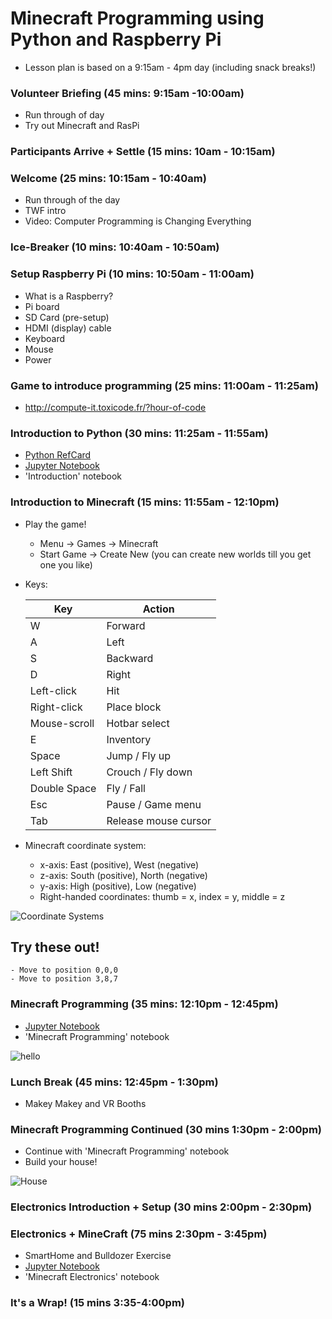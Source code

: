 # Minecraft Programming using Python and Raspberry Pi

- Lesson plan is based on a 9:15am - 4pm day (including snack breaks!)

### Volunteer Briefing (45 mins: 9:15am -10:00am)

- Run through of day
- Try out Minecraft and RasPi 

### Participants Arrive + Settle (15 mins: 10am - 10:15am)   

### Welcome (25 mins: 10:15am - 10:40am)   

- Run through of the day
- TWF intro
- Video: Computer Programming is Changing Everything

### Ice-Breaker (10 mins: 10:40am - 10:50am)

### Setup Raspberry Pi (10 mins: 10:50am - 11:00am) 
- What is a Raspberry?
- Pi board
- SD Card (pre-setup)
- HDMI (display) cable
- Keyboard
- Mouse
- Power

### Game to introduce programming (25 mins: 11:00am - 11:25am)
- http://compute-it.toxicode.fr/?hour-of-code

### Introduction to Python (30 mins: 11:25am - 11:55am)
- [Python RefCard](https://dzone.com/refcardz/core-python)
- [Jupyter Notebook](notebook/) 
- 'Introduction' notebook

### Introduction to Minecraft (15 mins: 11:55am - 12:10pm)  
  - Play the game!
    - Menu -> Games -> Minecraft
    - Start Game -> Create New (you can create new worlds till you get one you like)
  - Keys:
  
    Key | Action 
    --- | ------
    W	| Forward
    A	| Left 
    S	| Backward 
    D	|	Right
    Left-click | Hit
    Right-click | Place block
    Mouse-scroll | Hotbar select
    E	|	Inventory
    Space	|	Jump / Fly up
    Left Shift | Crouch / Fly down
    Double Space	|	Fly / Fall
    Esc	| Pause / Game menu
    Tab	| Release mouse cursor

- Minecraft coordinate system:
  - x-axis: East (positive), West (negative)
  - z-axis: South (positive), North (negative)
  - y-axis: High (positive), Low (negative)
  - Right-handed coordinates: thumb = x, index = y, middle = z
  
![Coordinate Systems](http://viz.aset.psu.edu/gho/sem_notes/3d_fundamentals/gifs/left_right_hand.gif)

## Try these out!
    - Move to position 0,0,0
    - Move to position 3,8,7

### Minecraft Programming (35 mins: 12:10pm - 12:45pm)
- [Jupyter Notebook](notebook/)
- 'Minecraft Programming' notebook

![hello](screenshots/hello_world.png)

### Lunch Break (45 mins: 12:45pm - 1:30pm)
- Makey Makey and VR Booths

### Minecraft Programming Continued (30 mins 1:30pm - 2:00pm)
- Continue with 'Minecraft Programming' notebook
- Build your house! 

![House](screenshots/house.png)

### Electronics Introduction + Setup (30 mins 2:00pm - 2:30pm)

### Electronics + MineCraft (75 mins 2:30pm - 3:45pm)
- SmartHome and Bulldozer Exercise
- [Jupyter Notebook](notebook/)
- 'Minecraft Electronics' notebook

### It's a Wrap! (15 mins 3:35-4:00pm)
